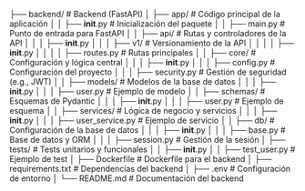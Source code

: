 ├── backend/               # Backend (FastAPI)
│   ├── app/               # Código principal de la aplicación
│   │   ├── __init__.py    # Inicialización del paquete
│   │   ├── main.py        # Punto de entrada para FastAPI
│   │   ├── api/           # Rutas y controladores de la API
│   │   │   ├── __init__.py
│   │   │   ├── v1/        # Versionamiento de la API
│   │   │   │   ├── __init__.py
│   │   │   │   ├── routes.py # Rutas principales
│   │   ├── core/          # Configuración y lógica central
│   │   │   ├── __init__.py
│   │   │   ├── config.py  # Configuración del proyecto
│   │   │   ├── security.py # Gestión de seguridad (e.g., JWT)
│   │   ├── models/        # Modelos de la base de datos
│   │   │   ├── __init__.py
│   │   │   ├── user.py    # Ejemplo de modelo
│   │   ├── schemas/       # Esquemas de Pydantic
│   │   │   ├── __init__.py
│   │   │   ├── user.py    # Ejemplo de esquema
│   │   ├── services/      # Lógica de negocio y servicios
│   │   │   ├── __init__.py
│   │   │   ├── user_service.py # Ejemplo de servicio
│   │   ├── db/            # Configuración de la base de datos
│   │   │   ├── __init__.py
│   │   │   ├── base.py    # Base de datos y ORM
│   │   │   ├── session.py # Gestión de la sesión
│   ├── tests/             # Tests unitarios y funcionales
│   │   ├── __init__.py
│   │   ├── test_user.py   # Ejemplo de test
│   ├── Dockerfile         # Dockerfile para el backend
│   ├── requirements.txt   # Dependencias del backend
│   ├── .env               # Configuración de entorno
│   └── README.md          # Documentación del backend
